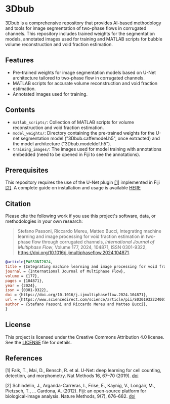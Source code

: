 # 3Dbub
3Dbub is a comprehensive repository that provides AI-based methodology and tools for image segmentation of two-phase flows in corrugated channels. This repository includes trained weights for the segmentation models, annotated images used for training and MATLAB scripts for bubble volume reconstruction and void fraction estimation. 

## Features
- Pre-trained weights for image segmentation models based on U-Net architecture tailored to two-phase flow in corrugated channels.
- MATLAB scripts for accurate volume reconstruction and void fraction estimation.
- Annotated images used for training.

## Contents
- `matlab_scripts/`: Collection of MATLAB scripts for volume reconstruction and void fraction estimation.
- `model_weights/`: Directory containing the pre-trained weights for the U-net segmentation model ("3Dbub.caffemodel.h5", once extracted) and the model architecture ("3Dbub.modeldef.h5").
- `training_images/`: The images used for model training with annotations embedded (need to be opened in Fiji to see the annotations).

## Prerequisites
This repository requires the use of the U-Net plugin [[1]](#1) implemented in Fiji [[2]](#2). A complete guide on installation and usage is available [HERE](https://lmb.informatik.uni-freiburg.de/resources/opensource/unet/)

## Citation
Please cite the following work if you use this project's software, data, or methodologies in your own research:

>Stefano Passoni, Riccardo Mereu, Matteo Bucci,
>Integrating machine learning and image processing for void fraction estimation in two-phase flow through corrugated channels,
>_International Journal of Multiphase Flow_,
>Volume 177,
>2024,
>104871,
>ISSN 0301-9322,
>https://doi.org/10.1016/j.ijmultiphaseflow.2024.104871.

```bibtex
@article{PASSONI2024,
title = {Integrating machine learning and image processing for void fraction estimation in two-phase flow through corrugated channels},
journal = {International Journal of Multiphase Flow},
volume = {177},
pages = {104871},
year = {2024},
issn = {0301-9322},
doi = {https://doi.org/10.1016/j.ijmultiphaseflow.2024.104871},
url = {https://www.sciencedirect.com/science/article/pii/S0301932224001484},
author = {Stefano Passoni and Riccardo Mereu and Matteo Bucci},
}
```
## License
This project is licensed under the Creative Commons Attribution 4.0 license. See the [LICENSE](./LICENSE.txt) file for details.

## References
<a id="1">[1]</a> 
Falk, T., Mai, D., Bensch, R. et al. U-Net: deep learning for cell counting, detection, and morphometry. Nat Methods 16, 67–70 (2019). [doi](https://doi.org/10.1038/s41592-018-0261-2)

<a id="2">[2]</a> 
Schindelin, J., Arganda-Carreras, I., Frise, E., Kaynig, V., Longair, M., Pietzsch, T., … Cardona, A. (2012). Fiji: an open-source platform for biological-image analysis. Nature Methods, 9(7), 676–682. [doi](https://doi.org/10.1038/nmeth.2019)
